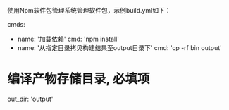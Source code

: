 使用Npm软件包管理系统管理软件包，示例build.yml如下：

cmds:
  - name: '加载依赖'
    cmd: 'npm install'
  - name: '从指定目录拷贝构建结果至output目录下'
    cmd: 'cp -rf bin output'
    
# 编译产物存储目录, 必填项
out_dir: 'output'
